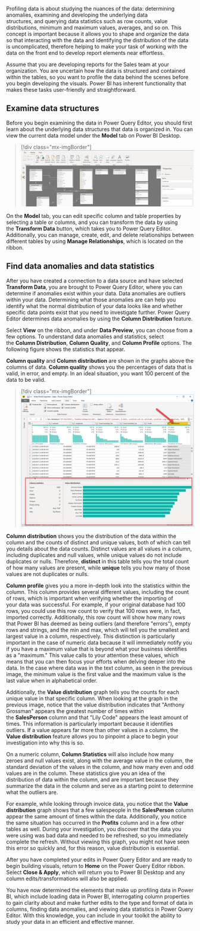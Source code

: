 Profiling data is about studying the nuances of the data: determining
anomalies, examining and developing the underlying data
structures, and querying data statistics such as row counts, value
distributions, minimum and maximum values, averages, and so on. This
concept is important because it allows you to shape and organize the
data so that interacting with the data and identifying the distribution
of the data is uncomplicated, therefore helping to make your task of
working with the data on the front end to develop report elements near
effortless.

Assume that you are developing reports for the Sales team at your
organization. You are uncertain how the data is structured and contained
within the tables, so you want to profile the data behind the
scenes before you begin developing the visuals. Power BI has inherent
functionality that makes these tasks user-friendly and straightforward.

## Examine data structures

Before you begin examining the data in Power Query Editor, you should
first learn about the underlying data structures that data is organized
in. You can view the current data model under the **Model** tab on Power
BI Desktop.

> [!div class="mx-imgBorder"]
> [![example data structure and ribbon bar](../media/06-data-model-ribbon-ss.png)](../media/06-data-model-ribbon-ss.png#lightbox)

On the **Model** tab, you can edit specific column and table properties
by selecting a table or columns, and you can transform the data by using
the **Transform Data** button, which takes you to Power Query Editor.
Additionally, you can manage, create, edit, and delete relationships
between different tables by using **Manage Relationships**, which
is located on the ribbon. 

## Find data anomalies and data statistics 

After you have created a connection to a data source and have selected
**Transform Data**, you are brought to Power Query Editor, where you can
determine if anomalies exist within your data. Data anomalies are
outliers within your data. Determining what those anomalies are can help
you identify what the normal distribution of your data looks like and
whether specific data points exist that you need to investigate
further. Power Query Editor determines data anomalies by using
the **Column Distribution** feature.

Select **View** on the ribbon, and under **Data Preview**, you can
choose from a few options. To understand data anomalies and statistics,
select the **Column Distribution**, **Column Quality**, and **Column
Profile** options. The following figure shows the statistics that
appear.

**Column quality** and **Column distribution** are shown in the graphs
above the columns of data. **Column quality** shows you the percentages
of data that is valid, in error, and empty. In an ideal situation, you
want 100 percent of the data to be valid. 

> [!div class="mx-imgBorder"]
> [![anomalies and data statistics for a column of data](../media/06-column-statistics-ssm.png)](../media/06-column-statistics-ssm.png#lightbox)

**Column distribution** shows you the distribution of the data within
the column and the counts of distinct and unique values, both of which
can tell you details about the data counts. Distinct
values are all values in a column, including duplicates and null values,
while unique values do not include duplicates or
nulls. Therefore, **distinct** in this table tells you the total count
of how many values are present, while **unique** tells you how many of
those values are not duplicates or nulls.

**Column profile** gives you a more in-depth look into the statistics
within the column. This column provides several different values,
including the count of rows, which is important when verifying whether
the importing of your data was successful. For example, if your original
database had 100 rows, you could use this row count to verify that 100
rows were, in fact, imported correctly. Additionally, this row count
will show how many rows that Power BI has deemed as being outliers (and
therefore "errors"), empty rows and strings, and the min and max, which
will tell you the smallest and largest value in a column, respectively.
This distinction is particularly important in the case of numeric data
because it will immediately notify you if you have a maximum value that
is beyond what your business identifies as a "maximum." This value calls
to your attention these values, which means that you can then focus your
efforts when delving deeper into the data. In the case where data was in
the text column, as seen in the previous image, the minimum value is the
first value and the maximum value is the last value when in alphabetical
order.

Additionally, the **Value distribution** graph tells you the counts for
each unique value in that specific column. When looking at the graph in
the previous image, notice that the value distribution indicates that
"Anthony Grossman" appears the greatest number of times within
the **SalesPerson** column and that "Lily Code" appears the least amount
of times. This information is particularly important because it
identifies outliers. If a value appears far more than other values in a
column, the **Value distribution** feature allows you to pinpoint a
place to begin your investigation into why this is so.

On a numeric column, **Column Statistics** will also include how many
zeroes and null values exist, along with the average value in the
column, the standard deviation of the values in the column, and how many
even and odd values are in the column. These statistics give you an idea
of the distribution of data within the column, and are important because
they summarize the data in the column and serve as a starting point to
determine what the outliers are.

For example, while looking through invoice data, you notice that
the **Value distribution** graph shows that a few salespeople in
the **SalesPerson** column appear the same amount of times within the
data. Additionally, you notice the same situation has occurred in
the **Profits** column and in a few other tables as well. During your
investigation, you discover that the data you were using was bad data
and needed to be refreshed, so you immediately complete the refresh.
Without viewing this graph, you might not have seen this error so
quickly and, for this reason, value distribution is essential. 

After you have completed your edits in Power Query Editor and are ready
to begin building visuals, return to **Home** on the Power Query Editor
ribbon. Select **Close & Apply**, which will return you to Power BI
Desktop and any column edits/transformations will also be applied.

You have now determined the elements that make up profiling data in
Power BI, which include loading data in Power BI, interrogating column
properties to gain clarity about and make further edits to the type and
format of data in columns, finding data anomalies, and viewing data
statistics in Power Query Editor. With this knowledge, you can include
in your toolkit the ability to study your data in an efficient and
effective manner. 
